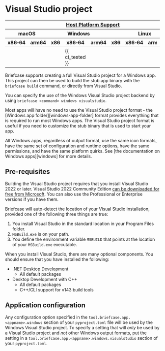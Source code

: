 # Visual Studio project

<table class="host-platform-support-table">
<colgroup>
<col style="width: 11%" />
<col style="width: 10%" />
<col style="width: 7%" />
<col style="width: 5%" />
<col style="width: 6%" />
<col style="width: 5%" />
<col style="width: 5%" />
<col style="width: 7%" />
<col style="width: 11%" />
<col style="width: 7%" />
<col style="width: 10%" />
</colgroup>
<thead>
<tr>
<th colspan="11"><a href="/reference/platforms/#platform-support-key">Host Platform Support</a></th>
</tr>
<tr>
<th colspan="2">macOS</th>
<th colspan="5">Windows</th>
<th colspan="4">Linux</th>
</tr>
<tr>
<th>x86‑64</th>
<th>arm64</th>
<th>x86</th>
<th colspan="2">x86‑64</th>
<th colspan="2">arm64</th>
<th>x86</th>
<th>x86‑64</th>
<th>arm</th>
<th>arm64</th>
</tr>
</thead>
<tbody>
<tr>
<td></td>
<td></td>
<td></td>
<td colspan="2">{{ ci_tested }}</td>
<td colspan="2"></td>
<td></td>
<td></td>
<td></td>
<td></td>
</tr>
</tbody>
</table>

Briefcase supports creating a full Visual Studio project for a Windows app. This project can then be used to build the stub app binary with the `briefcase build` command, or directly from Visual Studio.

You can specify the use of the Windows Visual Studio project backend by using `briefcase <command> windows visualstudio`.

Most apps will have no need to use the Visual Studio project format - the [Windows app folder][windows-app-folder] format provides everything that is required to run most Windows apps. The Visual Studio project format is useful if you need to customize the stub binary that is used to start your app.

All Windows apps, regardless of output format, use the same icon formats, have the same set of configuration and runtime options, have the same permissions, and have the same platform quirks. See [the documentation on Windows apps][windows] for more details.

## Pre-requisites

Building the Visual Studio project requires that you install Visual Studio 2022 or later. Visual Studio 2022 Community Edition [can be downloaded for free from Microsoft](https://visualstudio.microsoft.com/vs/community/). You can also use the Professional or Enterprise versions if you have them.

Briefcase will auto-detect the location of your Visual Studio installation, provided one of the following three things are true:

1. You install Visual Studio in the standard location in your Program Files folder.
2.  `MSBuild.exe` is on your path.
3. You define the environment variable `MSBUILD` that points at the location of your `MSBuild.exe` executable.

When you install Visual Studio, there are many optional components. You should ensure that you have installed the following:

- .NET Desktop Development
  - All default packages
- Desktop Development with C++
  - All default packages
  - C++/CLI support for v143 build tools

## Application configuration

Any configuration option specified in the `tool.briefcase.app.<appname>.windows` section of your `pyproject.toml` file will be used by the Windows Visual Studio project. To specify a setting that will *only* be used by a Visual Studio project and *not* other Windows output formats, put the setting in a `tool.briefcase.app.<appname>.windows.visualstudio` section of your `pyproject.toml`.
